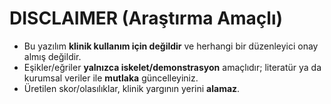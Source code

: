 # DISCLAIMER (Araştırma Amaçlı)

- Bu yazılım **klinik kullanım için değildir** ve herhangi bir düzenleyici onay almış değildir.
- Eşikler/eğriler **yalnızca iskelet/demonstrasyon** amaçlıdır; literatür ya da kurumsal veriler ile **mutlaka** güncelleyiniz.
- Üretilen skor/olasılıklar, klinik yargının yerini **alamaz**.

